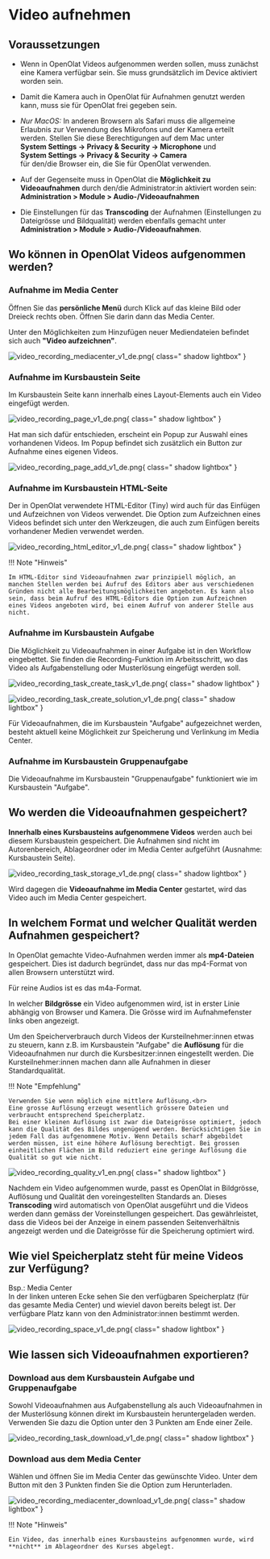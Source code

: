 # Video aufnehmen

## Voraussetzungen

* Wenn in OpenOlat Videos aufgenommen werden sollen, muss zunächst eine Kamera verfügbar sein. Sie muss grundsätzlich im Device aktiviert worden sein.

* Damit die Kamera auch in OpenOlat für Aufnahmen genutzt werden kann, muss sie für OpenOlat frei gegeben sein. 

* *Nur MacOS:* In anderen Browsern als Safari muss die allgemeine Erlaubnis zur Verwendung des Mikrofons 
  und der Kamera erteilt werden. Stellen Sie diese Berechtigungen auf dem Mac unter<br> 
  **System Settings -> Privacy & Security -> Microphone** und<br> 
  **System Settings -> Privacy & Security -> Camera**<br>
  für den/die Browser ein, die Sie für OpenOlat verwenden.

* Auf der Gegenseite muss in OpenOlat die **Möglichkeit zu Videoaufnahmen** durch den/die Administrator:in aktiviert worden sein:<br>
**Administration > Module > Audio-/Videoaufnahmen**

* Die Einstellungen für das **Transcoding** der Aufnahmen (Einstellungen zu Dateigrösse und Bildqualität) werden ebenfalls gemacht unter<br>
**Administration > Module > Audio-/Videoaufnahmen**.


## Wo können in OpenOlat Videos aufgenommen werden?

### Aufnahme im Media Center
 
Öffnen Sie das **persönliche Menü** durch Klick auf das kleine Bild oder Dreieck rechts oben.
Öffnen Sie darin dann das Media Center.

Unter den Möglichkeiten zum Hinzufügen neuer Mediendateien befindet sich auch **"Video aufzeichnen"**.

![video_recording_mediacenter_v1_de.png](assets/video_recording_mediacenter_v1_de.png){ class=" shadow lightbox" }


### Aufnahme im Kursbaustein Seite

Im Kursbaustein Seite kann innerhalb eines Layout-Elements auch ein Video eingefügt werden. 

![video_recording_page_v1_de.png](assets/video_recording_page_v1_de.png){ class=" shadow lightbox" }

Hat man sich dafür entschieden, erscheint ein Popup zur Auswahl eines vorhandenen Videos. Im Popup befindet sich zusätzlich ein Button zur Aufnahme eines eigenen Videos.

![video_recording_page_add_v1_de.png](assets/video_recording_page_add_v1_de.png){ class=" shadow lightbox" }


### Aufnahme im Kursbaustein HTML-Seite

Der in OpenOlat verwendete HTML-Editor (Tiny) wird auch für das Einfügen und Aufzeichnen von Videos verwendet. Die Option zum Aufzeichnen eines Videos befindet sich unter den Werkzeugen, die auch zum Einfügen bereits vorhandener Medien verwendet werden.  

![video_recording_html_editor_v1_de.png](assets/video_recording_html_editor_v1_de.png){ class=" shadow lightbox" }


!!! Note "Hinweis"

    Im HTML-Editor sind Videoaufnahmen zwar prinzipiell möglich, an manchen Stellen werden bei Aufruf des Editors aber aus verschiedenen Gründen nicht alle Bearbeitungsmöglichkeiten angeboten. Es kann also sein, dass beim Aufruf des HTML-Editors die Option zum Aufzeichnen eines Videos angeboten wird, bei einem Aufruf von anderer Stelle aus nicht. 



### Aufnahme im Kursbaustein Aufgabe

Die Möglichkeit zu Videoaufnahmen in einer Aufgabe ist in den Workflow eingebettet. Sie finden die Recording-Funktion im Arbeitsschritt, wo das Video als Aufgabenstellung oder Musterlösung eingefügt werden soll.

![video_recording_task_create_task_v1_de.png](assets/video_recording_task_create_task_v1_de.png){ class=" shadow lightbox" }

![video_recording_task_create_solution_v1_de.png](assets/video_recording_task_create_solution_v1_de.png){ class=" shadow lightbox" }

Für Videoaufnahmen, die im Kursbaustein "Aufgabe" aufgezeichnet werden, besteht aktuell keine Möglichkeit zur Speicherung und Verlinkung im Media Center.


### Aufnahme im Kursbaustein Gruppenaufgabe

Die Videoaufnahme im Kursbaustein "Gruppenaufgabe" funktioniert wie im Kursbaustein "Aufgabe".



## Wo werden die Videoaufnahmen gespeichert?

**Innerhalb eines Kursbausteins aufgenommene Videos** werden auch bei diesem Kursbaustein gespeichert. 
Die Aufnahmen sind nicht im Autorenbereich, Ablageordner oder im Media Center aufgeführt (Ausnahme: Kursbaustein Seite).

![video_recording_task_storage_v1_de.png](assets/video_recording_task_storage_v1_de.png){ class=" shadow lightbox" }

Wird dagegen die **Videoaufnahme im Media Center** gestartet, wird das Video auch im Media Center gespeichert.


## In welchem Format und welcher Qualität werden Aufnahmen gespeichert?

In OpenOlat gemachte Video-Aufnahmen werden immer als **mp4-Dateien** gespeichert. Dies ist dadurch begründet, dass nur das mp4-Format von allen Browsern unterstützt wird.

Für reine Audios ist es das m4a-Format.

In welcher **Bildgrösse** ein Video aufgenommen wird, ist in erster Linie abhängig von Browser und Kamera. Die Grösse wird im Aufnahmefenster links oben angezeigt.

Um den Speicherverbrauch durch Videos der Kursteilnehmer:innen etwas zu steuern, kann z.B. im Kursbaustein "Aufgabe" die **Auflösung** für die Videoaufnahmen nur durch die Kursbesitzer:innen eingestellt werden. Die Kursteilnehmer:innen machen dann alle Aufnahmen in dieser Standardqualität. 

!!! Note "Empfehlung"

    Verwenden Sie wenn möglich eine mittlere Auflösung.<br>
    Eine grosse Auflösung erzeugt wesentlich grössere Dateien und verbraucht entsprechend Speicherplatz.
    Bei einer kleinen Auflösung ist zwar die Dateigrösse optimiert, jedoch kann die Qualität des Bildes ungenügend werden. Berücksichtigen Sie in jedem Fall das aufgenommene Motiv. Wenn Details scharf abgebildet werden müssen, ist eine höhere Auflösung berechtigt. Bei grossen einheitlichen Flächen im Bild reduziert eine geringe Auflösung die Qualität so gut wie nicht. 


![video_recording_quality_v1_en.png](assets/video_recording_quality_v1_en.png){ class=" shadow lightbox" }

Nachdem ein Video aufgenommen wurde, passt es OpenOlat in Bildgrösse, Auflösung und Qualität den voreingestellten Standards an. Dieses **Transcoding** wird automatisch von OpenOlat ausgeführt und die Videos werden dann gemäss der Voreinstellungen gespeichert. Das gewährleistet, dass die Videos bei der Anzeige in einem passenden Seitenverhältnis angezeigt werden und die Dateigrösse für die Speicherung optimiert wird.


## Wie viel Speicherplatz steht für meine Videos zur Verfügung?

Bsp.: Media Center<br>
In der linken unteren Ecke sehen Sie den verfügbaren Speicherplatz (für das gesamte Media Center) und wieviel davon bereits belegt ist. Der verfügbare Platz kann von den Administrator:innen bestimmt werden.

![video_recording_space_v1_de.png](assets/video_recording_space_v1_de.png){ class=" shadow lightbox" }


## Wie lassen sich Videoaufnahmen exportieren?


### Download aus dem Kursbaustein Aufgabe und Gruppenaufgabe

Sowohl Videoaufnahmen aus Aufgabenstellung als auch Videoaufnahmen in der Musterlösung können direkt im Kursbaustein heruntergeladen werden. Verwenden Sie dazu die Option unter den 3 Punkten am Ende einer Zeile. 

![video_recording_task_download_v1_de.png](assets/video_recording_task_download_v1_de.png){ class=" shadow lightbox" }


### Download aus dem Media Center

Wählen und öffnen Sie im Media Center das gewünschte Video. Unter dem Button mit den 3 Punkten finden Sie die Option zum Herunterladen. 

![video_recording_mediacenter_download_v1_de.png](assets/video_recording_mediacenter_download_v1_de.png){ class=" shadow lightbox" }

!!! Note "Hinweis"

    Ein Video, das innerhalb eines Kursbausteins aufgenommen wurde, wird **nicht** im Ablageordner des Kurses abgelegt. 
